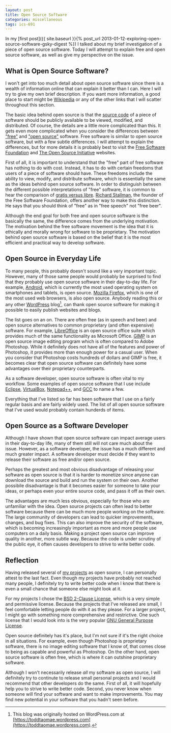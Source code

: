 ```yaml
---
layout: post
title: Open Source Software
categories: miscellaneous
tags: ics-691
---
```

In my [first post]({{ site.baseurl }}{% post_url 2013-01-12-exploring-open-source-software-gsky-digest %}) I talked about my brief investigation of a piece of open source software. Today I will attempt to explain free and open source software, as well as give my perspective on the issue.

## What is Open Source Software?
I won't get into too much detail about open source software since there is a wealth of information online that can explain it better than I can. Here I will try to give my own brief description. If you want more information, a good place to start might be [Wikipedia](http://en.wikipedia.org/wiki/Free_and_open_source_software) or any of the other links that I will scatter throughout this section.

The basic idea behind open source is that the [source code](http://en.wikipedia.org/wiki/Source_code) of a piece of software should be publicly available to be viewed, modified, and distributed. Of course, the details are a little more complicated than this. It gets even more complicated when you consider the differences between ["free"](http://en.wikipedia.org/wiki/Free_software) and ["open source"](http://en.wikipedia.org/wiki/Open_source) software. Free software is similar to open source software, but with a few subtle differences. I will attempt to explain the differences, but for more details it is probably best to visit the [Free Software Foundation](http://www.fsf.org/) and [The Open Source Initiative](http://opensource.org/) websites.

First of all, it is important to understand that the "free" part of free software has nothing to do with cost. Instead, it has to do with certain freedoms that users of a piece of software should have. These freedoms include the ability to view, modify, and distribute software, which is essentially the same as the ideas behind open source software. In order to distinguish between the different possible interpretations of "free" software, it is common to hear the comparison of [gratis versus libre](http://en.wikipedia.org/wiki/Gratis_versus_libre). [Richard Stallman](http://en.wikipedia.org/wiki/Richard_Stallman), the founder of the Free Software Foundation, offers another way to make this distinction. He says that you should think of "free" as in "free speech" not "free beer".

Although the end goal for both free and open source software is the basically the same, the difference comes from the underlying motivation. The motivation behind the free software movement is the idea that it is ethically and morally wrong for software to be proprietary. The motivation behind open source software is based on the belief that it is the most efficient and practical way to develop software.

## Open Source in Everyday Life
To many people, this probably doesn't sound like a very important topic. However, many of those same people would probably be surprised to find that they probably use open source software in their day-to-day life. For example, [Android](http://www.android.com/), which is currently the most used operating system on smartphones and tablets, is open source. [Mozilla Firefox](http://www.mozilla.org/firefox/), which is one of the most used web browsers, is also open source. Anybody reading this or any other [WordPress](http://wordpress.org/) blog[^wp], can thank open source software for making it possible to easily publish websites and blogs.

The list goes on an on. There are often free (as in speech and beer) and open source alternatives to common proprietary (and often expensive) software. For example, [LibreOffice](http://www.libreoffice.org/) is an open source office suite which provides much of the same functionality as Microsoft Office. [GIMP](http://www.gimp.org/) is an open source image editing program which is often compared to Adobe Photoshop. While it definitely does not have all of the features and power of Photoshop, it provides more than enough power for a casual user. When you consider that Photoshop costs hundreds of dollars and GIMP is free, it becomes clear that open source software can definitely have some advantages over their proprietary counterparts.

As a software developer, open source software is often vital to my workflow. Some examples of open source software that I use include [Eclipse](http://www.eclipse.org/), [VirtualBox](https://www.virtualbox.org/), [Notepad++](http://www.notepad-plus-plus.org/), and [GCC](http://gcc.gnu.org/) to name a few.

Everything that I've listed so far has been software that I use on a fairly regular basis and are fairly widely used. The list of all open source software that I've used would probably contain hunderds of items.

## Open Source as a Software Developer
Although I have shown that open source software can impact average users in their day-to-day life, many of them still will not care much about the issue. However, as a software developer, the issue has a much different and much greater impact. A software developer must decide if they want to release their software as free and/or open source.

Perhaps the greatest and most obvious disadvantage of releasing your software as open source is that it is harder to monetize since anyone can download the source and build and run the system on their own. Another possibile disadvantage is that it becomes easier for someone to take your ideas, or perhaps even your entire source code, and pass it off as their own.

The advantages are much less obvious, especially for those who are unfamiliar with the idea. Open source projects can often lead to better software because there can be much more people working on the software. The large community of developers can lead to quicker improvements, changes, and bug fixes. This can also improve the security of the software, which is becoming increasingly important as more and more people use computers on a daily basis. Making a project open source can improve quality in another, more subtle way. Because the code is under scrutiny of the public eye, it often causes developers to strive to write better code.

## Reflection
Having released several of [my projects](https://github.com/ttaomae/) as open source, I can personally attest to the last fact. Even though my projects have probably not reached many people, I definitely try to write better code when I know that there is even a small chance that someone else might look at it.

For my projects I chose the [BSD 2-Clause License](http://opensource.org/licenses/BSD-2-Clause), which is a very simple and permissive license. Because the projects that I've released are small, I feel comfortable letting people do with it as they please. For a larger project, I might go with something more comprehensive and restrictive. One such license that I would look into is the very popular [GNU General Purpose License](http://opensource.org/licenses/gpl-license).

Open source definitely has it's place, but I'm not sure if it's the right choice in all situations. For example, even though Photoshop is proprietary software, there is no image editing software that I know of, that comes close to being as capable and powerful as Photoshop. On the other hand, open source software is often free, which is where it can outshine proprietary software.

Although I won't necessarily release *all* my software as open source, I will definitely try to continute to release small personal projects and I would recommend that other developers do the same. First of all, it will hopefully help you to strive to write better code. Second, you never know when someone will find your software and want to make improvements. You may find new potential in your software that you hadn't seen before.

[^wp]: This blog was originally hosted on WordPress.com at [https://toddtaomae.wordpress.com](https://toddtaomae.wordpress.com).
